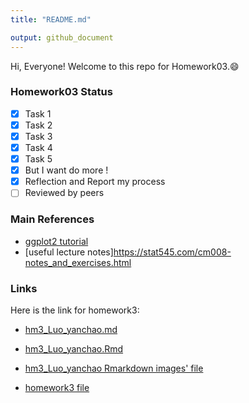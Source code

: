 ```yaml
---
title: "README.md"

output: github_document
---
```

Hi, Everyone! Welcome to this repo for Homework03.:smile:

### Homework03 Status
- [x] Task 1
- [x] Task 2
- [x] Task 3
- [x] Task 4
- [x] Task 5
- [x] But I want do more !
- [x] Reflection and Report my process
- [ ] Reviewed by peers 

### Main References
* [ggplot2 tutorial](https://github.com/jennybc/ggplot2-tutorial/tree/master/ggplot2-tutorial-slides)
* [useful lecture notes]https://stat545.com/cm008-notes_and_exercises.html

### Links 
Here is the link for homework3: 

+ [hm3_Luo_yanchao.md](https://github.com/yanchaoluo/STAT545-hw-Luo-Yanchao/blob/master/hw3/hw3_Luo_yanchao.Rmd)

+ [hm3_Luo_yanchao.Rmd](https://github.com/yanchaoluo/STAT545-hw-Luo-Yanchao/blob/master/hw3/hw3_Luo_yanchao.md)

+ [hm3_Luo_yanchao Rmarkdown images' file](https://github.com/yanchaoluo/STAT545-hw-Luo-Yanchao/tree/master/hw3/hw3_Luo_yanchao_files/figure-markdown_github-ascii_identifiers)

+ [homework3 file](https://github.com/yanchaoluo/STAT545-hw-Luo-Yanchao/tree/master/hw3)